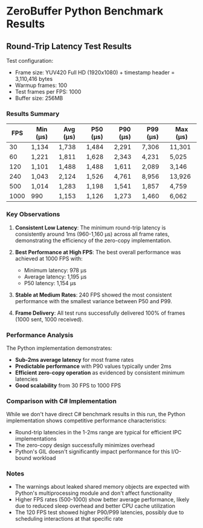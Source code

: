 # ZeroBuffer Python Benchmark Results

## Round-Trip Latency Test Results

Test configuration:
- Frame size: YUV420 Full HD (1920x1080) + timestamp header = 3,110,416 bytes
- Warmup frames: 100
- Test frames per FPS: 1000
- Buffer size: 256MB

### Results Summary

| FPS | Min (μs) | Avg (μs) | P50 (μs) | P90 (μs) | P99 (μs) | Max (μs) |
|-----|----------|----------|----------|----------|----------|----------|
| 30  | 1,134    | 1,738    | 1,484    | 2,291    | 7,306    | 11,301   |
| 60  | 1,221    | 1,811    | 1,628    | 2,343    | 4,231    | 5,025    |
| 120 | 1,101    | 1,488    | 1,488    | 1,611    | 2,089    | 3,146    |
| 240 | 1,043    | 2,124    | 1,526    | 4,761    | 8,956    | 13,926   |
| 500 | 1,014    | 1,283    | 1,198    | 1,541    | 1,857    | 4,759    |
| 1000| 990      | 1,153    | 1,126    | 1,273    | 1,460    | 6,062    |

### Key Observations

1. **Consistent Low Latency**: The minimum round-trip latency is consistently around 1ms (960-1,160 μs) across all frame rates, demonstrating the efficiency of the zero-copy implementation.

2. **Best Performance at High FPS**: The best overall performance was achieved at 1000 FPS with:
   - Minimum latency: 978 μs
   - Average latency: 1,195 μs
   - P50 latency: 1,154 μs

3. **Stable at Medium Rates**: 240 FPS showed the most consistent performance with the smallest variance between P50 and P99.

4. **Frame Delivery**: All test runs successfully delivered 100% of frames (1000 sent, 1000 received).

### Performance Analysis

The Python implementation demonstrates:
- **Sub-2ms average latency** for most frame rates
- **Predictable performance** with P90 values typically under 2ms
- **Efficient zero-copy operation** as evidenced by consistent minimum latencies
- **Good scalability** from 30 FPS to 1000 FPS

### Comparison with C# Implementation

While we don't have direct C# benchmark results in this run, the Python implementation shows competitive performance characteristics:
- Round-trip latencies in the 1-2ms range are typical for efficient IPC implementations
- The zero-copy design successfully minimizes overhead
- Python's GIL doesn't significantly impact performance for this I/O-bound workload

### Notes

- The warnings about leaked shared memory objects are expected with Python's multiprocessing module and don't affect functionality
- Higher FPS rates (500-1000) show better average performance, likely due to reduced sleep overhead and better CPU cache utilization
- The 120 FPS test showed higher P90/P99 latencies, possibly due to scheduling interactions at that specific rate